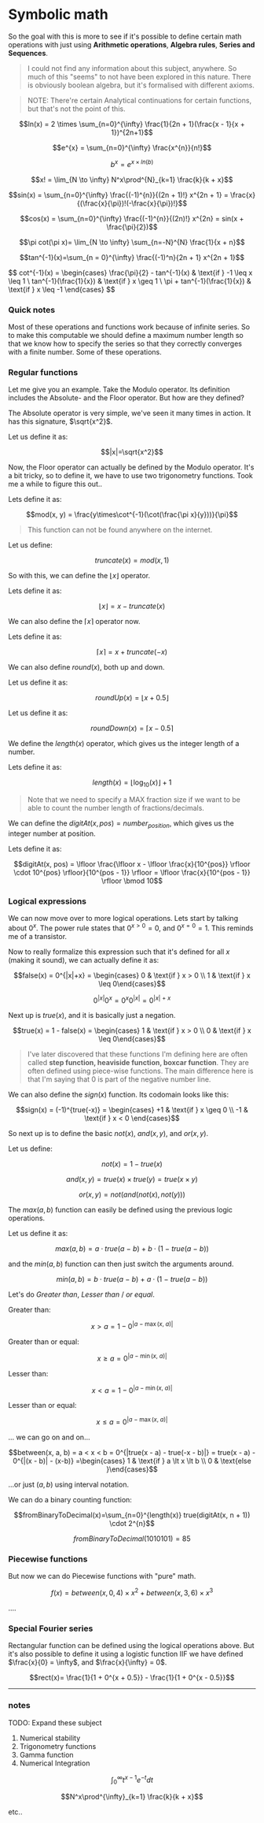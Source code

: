 # Symbolic math

So the goal with this is more to see if it's possible to define certain math operations with just using **Arithmetic operations**, **Algebra rules**, **Series and Sequences**.


> I could not find any information about this subject, anywhere. 
> So much of this "seems" to not have been explored in this nature. There is obviously boolean algebra, but it's formalised with different axioms.


> NOTE: There're certain Analytical continuations for certain functions, but that's not the point of this.


$$ln(x) = 2 \times \sum_{n=0}^{\infty} \frac{1}{2n + 1}(\frac{x - 1}{x + 1})^{2n+1}$$

$$e^{x} = \sum_{n=0}^{\infty} \frac{x^{n}}{n!}$$

$$b^{x} = e^{x \times ln(b)}$$

$$x! = \lim_{N \to \infty} N^x\prod^{N}_{k=1} \frac{k}{k + x}$$

$$sin(x) = \sum_{n=0}^{\infty} \frac{(-1)^{n}}{(2n + 1)!} x^{2n + 1} = \frac{x}{(\frac{x}{\pi})!(-\frac{x}{\pi})!}$$

$$cos(x) = \sum_{n=0}^{\infty} \frac{(-1)^{n}}{(2n)!} x^{2n} = sin(x + \frac{\pi}{2})$$

$$\pi cot(\pi x)= \lim_{N \to \infty} \sum_{n=-N}^{N} \frac{1}{x + n}$$

$$tan^{-1}(x)=\sum_{n = 0}^{\infty} \frac{(-1)^n}{2n + 1} x^{2n + 1}$$

$$
cot^{-1}(x) = \begin{cases} \frac{\pi}{2} - tan^{-1}(x) & \text{if } -1 \leq x \leq 1 \\
tan^{-1}(\frac\{1}{x}) & \text{if } x \geq 1 \\
\pi + tan^{-1}(\frac\{1}{x}) & \text{if } x \leq -1 \end{cases}
$$


### Quick notes
Most of these operations and functions work because of infinite series.
So to make this computable we should define a maximum number length so that we know how to specify the series so that they correctly converges with a finite number. Some of these operations.

### Regular functions
Let me give you an example. Take the Modulo operator. Its definition includes the Absolute- and the Floor operator. But how are they defined?

The Absolute operator is very simple, we've seen it many times in action. It has this signature, $\sqrt{x^2}$.

Let us define it as: 

$$|x|=\sqrt{x^2}$$

Now, the Floor operator can actually be defined by the Modulo operator. It's a bit tricky, so to define it, we have to use two trigonometry functions. Took me a while to figure this out..

Lets define it as: 

$$mod(x, y) = \frac{y\times\cot^{-1}(\cot(\frac{\pi x}{y}))}{\pi}$$
>This function can not be found anywhere on the internet.

Let us define: 

$$truncate(x) = mod(x, 1)$$

So with this, we can define the $\lfloor x \rfloor$ operator.

Lets define it as: 

$$\lfloor x \rfloor = x - truncate(x)$$

We can also define the $\lceil x \rceil$ operator now.

Lets define it as: 

$$\lceil x \rceil = x + truncate(-x)$$

We can also define $round(x)$, both up and down.

Let us define it as: 

$$roundUp(x) = \lfloor x + 0.5 \rfloor$$

Let us define it as: 

$$roundDown(x) = \lceil x - 0.5 \rceil$$

We define the $length(x)$ operator, which gives us the integer length of a number.

Lets define it as: 

$$length(x) = \lfloor \log_{10}(x) \rfloor + 1$$
> Note that we need to specify a MAX fraction size if we want to be able to count the number length of fractions/decimals.

We can define the $digitAt(x, pos) = number_{position}$, which gives us the integer number at position.

Lets define it as: 

$$digitAt(x, pos) = \lfloor \frac{\lfloor x - \lfloor \frac{x}{10^{pos}} \rfloor \cdot 10^{pos} \rfloor}{10^{pos - 1}} \rfloor = \lfloor \frac{x}{10^{pos - 1}} \rfloor \bmod 10$$


### Logical expressions

We can now move over to more logical operations. Lets start by talking about $0^{x}$. The power rule states that $0^{x > 0} = 0$, and $0^{x = 0} = 1$. This reminds me of a transistor. 

Now to really formalize this expression such that it's defined for all *x* (making it sound), we can actually define it as: 

$$false(x) = 0^{|x|+x} = \begin{cases} 0 & \text{if } x > 0 \\
1 & \text{if } x \leq   0\end{cases}$$

$$0^{|x|}0^{x}=0^{x}0^{|x|}=0^{|x|\ +\ x}$$

Next up is $true(x)$, and it is basically just a negation.

$$true(x) = 1 - false(x) = \begin{cases} 1 & \text{if } x > 0 \\
0 & \text{if } x \leq   0\end{cases}$$

>I've later discovered that these functions I'm defining here are often called **step function, heaviside function, boxcar function**.
>They are often defined using piece-wise functions. The main difference here is that I'm saying that 0 is part of the negative number line.

We can also define the $sign(x)$ function. Its codomain looks like this:

$$sign(x) = (-1)^{true(-x)} = \begin{cases} +1 & \text{if } x \geq   0 \\
-1 & \text{if } x < 0 \end{cases}$$

So next up is to define the basic $not(x)$, $and(x, y)$, and $or(x, y)$.

Let us define: 

$$not(x) = 1 - true(x)$$

$$and(x, y) = true(x) \times true(y) = true(x \times y)$$

$$or(x, y) = not(and(not(x), not(y)))$$

The $max(a, b)$ function can easily be defined using the previous logic operations.

Let us define it as:

$$max(a, b) = a\cdot true\left(a\ -\ b\right)\ +\ b\cdot\left(1\ -\ true\left(a\ -\ b\right)\right)$$

and the $min(a, b)$ function can then just switch the arguments around.

$$min(a, b) = b\cdot true\left(a\ -\ b\right)\ +\ a\cdot\left(1\ -\ true\left(a\ -\ b\right)\right)$$

Let's do *Greater than*, *Lesser than* / *or equal*.

Greater than:

$$x \gt a = 1-0^{\left|a\ -\ \max\left(x,\ a\right)\right|}$$

Greater than or equal:

$$x \geq a = 0^{\left|a\ -\ \min\left(x,\ a\right)\right|}$$

Lesser than:

$$x < a = 1-0^{\left|a\ -\ \min\left(x,\ a\right)\right|}$$

Lesser than or equal:

$$x \leq a = 0^{\left|a\ -\ \max\left(x,\ a\right)\right|}$$

... we can go on and on...

$$between(x, a, b) = a < x < b = 0^{|true(x - a) - true(-x - b)|} = true(x - a) - 0^{|(x - b)| - (x-b)} =\begin{cases} 1 & \text{if } a \lt x \lt b \\ 
0 & \text{else }\end{cases}$$

...or just $(a, b)$ using interval notation.

We can do a binary counting function:

$$fromBinaryToDecimal(x)=\sum_{n=0}^{length(x)} true(digitAt(x, n + 1)) \cdot 2^{n}$$

$$fromBinaryToDecimal(1010101)=85$$

### Piecewise functions

But now we can do Piecewise functions with "pure" math.

$$f(x) = between(x, 0, 4) \times x^{2} + between(x, 3, 6) \times x^{3}$$

....


### Special Fourier series

Rectangular function can be defined using the logical operations above. But it's also possible to define it using a logistic function IIF we have defined $\frac{x}{0} = \infty$, and $\frac{x}{\infty} = 0$.

$$rect(x)= \frac{1}{1 + 0^{x + 0.5}} - \frac{1}{1 + 0^{x - 0.5}}$$


----------------------


### notes

TODO: Expand these subject
1. Numerical stability
2. Trigonometry functions
3. Gamma function
4. Numerical Integration



$$\int^{\infty}_{0} t^{x-1}e^{-t}dt$$

$$N^x\prod^{\infty}_{k=1} \frac{k}{k + x}$$

etc..

